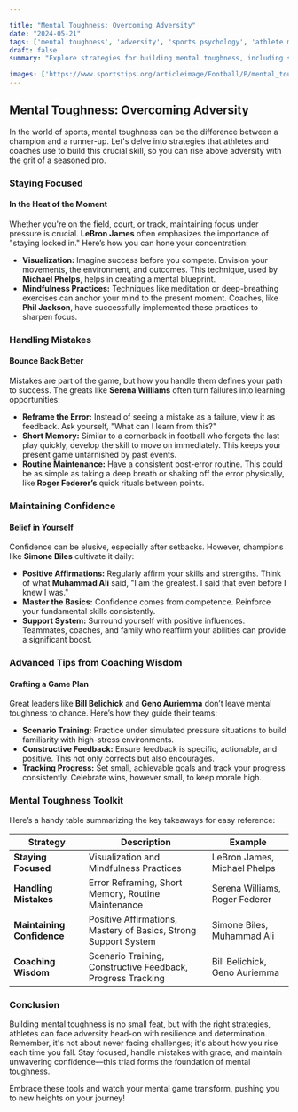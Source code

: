 ```yaml
---

title: "Mental Toughness: Overcoming Adversity"
date: "2024-05-21"
tags: ['mental toughness', 'adversity', 'sports psychology', 'athlete mindset', 'focus', 'confidence', 'mistakes', 'coaching advice', 'sports']
draft: false
summary: "Explore strategies for building mental toughness, including staying focused, handling mistakes, and maintaining confidence, with insights from player knowledge and coaching wisdom."

images: ['https://www.sportstips.org/articleimage/Football/P/mental_toughness_overcoming_adversity.webp']
---
```


## Mental Toughness: Overcoming Adversity

In the world of sports, mental toughness can be the difference between a champion and a runner-up. Let's delve into strategies that athletes and coaches use to build this crucial skill, so you can rise above adversity with the grit of a seasoned pro.

### Staying Focused

#### In the Heat of the Moment

Whether you're on the field, court, or track, maintaining focus under pressure is crucial. **LeBron James** often emphasizes the importance of "staying locked in." Here’s how you can hone your concentration:

- **Visualization:** Imagine success before you compete. Envision your movements, the environment, and outcomes. This technique, used by **Michael Phelps**, helps in creating a mental blueprint.
- **Mindfulness Practices:** Techniques like meditation or deep-breathing exercises can anchor your mind to the present moment. Coaches, like **Phil Jackson**, have successfully implemented these practices to sharpen focus.

### Handling Mistakes

#### Bounce Back Better

Mistakes are part of the game, but how you handle them defines your path to success. The greats like **Serena Williams** often turn failures into learning opportunities:

- **Reframe the Error:** Instead of seeing a mistake as a failure, view it as feedback. Ask yourself, "What can I learn from this?" 
- **Short Memory:** Similar to a cornerback in football who forgets the last play quickly, develop the skill to move on immediately. This keeps your present game untarnished by past events.
- **Routine Maintenance:** Have a consistent post-error routine. This could be as simple as taking a deep breath or shaking off the error physically, like **Roger Federer’s** quick rituals between points.

### Maintaining Confidence

#### Belief in Yourself

Confidence can be elusive, especially after setbacks. However, champions like **Simone Biles** cultivate it daily:

- **Positive Affirmations:** Regularly affirm your skills and strengths. Think of what **Muhammad Ali** said, "I am the greatest. I said that even before I knew I was."
- **Master the Basics:** Confidence comes from competence. Reinforce your fundamental skills consistently.
- **Support System:** Surround yourself with positive influences. Teammates, coaches, and family who reaffirm your abilities can provide a significant boost.

### Advanced Tips from Coaching Wisdom

#### Crafting a Game Plan

Great leaders like **Bill Belichick** and **Geno Auriemma** don’t leave mental toughness to chance. Here’s how they guide their teams:

- **Scenario Training:** Practice under simulated pressure situations to build familiarity with high-stress environments.
- **Constructive Feedback:** Ensure feedback is specific, actionable, and positive. This not only corrects but also encourages.
- **Tracking Progress:** Set small, achievable goals and track your progress consistently. Celebrate wins, however small, to keep morale high.

### Mental Toughness Toolkit

Here’s a handy table summarizing the key takeaways for easy reference:

| Strategy                       | Description                                                          | Example                                 |
| -------------------------------| ---------------------------------------------------------------------|-----------------------------------------|
| **Staying Focused**            | Visualization and Mindfulness Practices                             | LeBron James, Michael Phelps            |
| **Handling Mistakes**          | Error Reframing, Short Memory, Routine Maintenance                  | Serena Williams, Roger Federer          |
| **Maintaining Confidence**     | Positive Affirmations, Mastery of Basics, Strong Support System     | Simone Biles, Muhammad Ali              |
| **Coaching Wisdom**            | Scenario Training, Constructive Feedback, Progress Tracking         | Bill Belichick, Geno Auriemma           |

### Conclusion

Building mental toughness is no small feat, but with the right strategies, athletes can face adversity head-on with resilience and determination. Remember, it's not about never facing challenges; it's about how you rise each time you fall. Stay focused, handle mistakes with grace, and maintain unwavering confidence—this triad forms the foundation of mental toughness.

Embrace these tools and watch your mental game transform, pushing you to new heights on your journey!